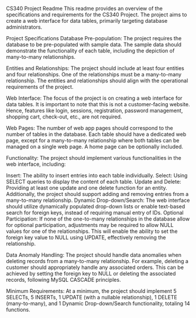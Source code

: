 CS340 Project Readme
This readme provides an overview of the specifications and requirements for the CS340 Project. 
The project aims to create a web interface for data tables, primarily targeting database administrators.

Project Specifications
Database Pre-population: The project requires the database to be pre-populated with sample data. 
The sample data should demonstrate the functionality of each table, including the depiction of many-to-many relationships.

Entities and Relationships: The project should include at least four entities and four relationships. 
One of the relationships must be a many-to-many relationship. The entities and relationships should align 
with the operational requirements of the project.

Web Interface: The focus of the project is on creating a web interface for data tables. It is 
important to note that this is not a customer-facing website. Hence, features like login, sessions, 
registration, password management, shopping cart, check-out, etc., are not required.

Web Pages: The number of web app pages should correspond to the number of tables in the database. Each 
table should have a dedicated web page, except for a many-to-many relationship where both tables can be 
managed on a single web page. A home page can be optionally included.

Functionality: The project should implement various functionalities in the web interface, including:

Insert: The ability to insert entries into each table individually.
Select: Using SELECT queries to display the content of each table.
Update and Delete: Providing at least one update and one delete function for an entity. Additionally, 
the project should support adding and removing entries from a many-to-many relationship.
Dynamic Drop-down/Search: The web interface should utilize dynamically populated drop-down lists or 
enable text-based search for foreign keys, instead of requiring manual entry of IDs.
Optional Participation: If none of the one-to-many relationships in the database allow for optional 
participation, adjustments may be required to allow NULL values for one of the relationships. This will 
enable the ability to set the foreign key value to NULL using UPDATE, effectively removing the relationship.

Data Anomaly Handling: The project should handle data anomalies when deleting records from a many-to-many 
relationship. For example, deleting a customer should appropriately handle any associated orders. This can 
be achieved by setting the foreign key to NULL or deleting the associated records, following MySQL CASCADE principles.

Minimum Requirements: At a minimum, the project should implement 5 SELECTs, 5 INSERTs, 1 UPDATE (with a nullable relationship),
1 DELETE (many-to-many), and 1 Dynamic Drop-down/Search functionality, totaling 14 functions.
